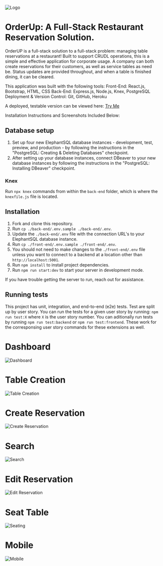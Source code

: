 ![Logo](https://i.imgur.com/LZQk8KP.png)
# OrderUp: A Full-Stack Restaurant Reservation Solution.
OrderUP is a full-stack solution to a full-stack problem: managing table reservations at a restaurant!
Built to support CRUDL operations, this is a simple and effective application for corporate usage.
A company can both create reservations for their customers, as well as service tables as need be.
Status updates are provided throughout, and when a table is finished dining, it can be cleared.

This application was built with the following tools:
Front-End: React.js, Bootstrap, HTML, CSS
Back-End: Express.js, Node.js, Knex, PostgreSQL
Deployment & Version Control: Git, GitHub, Heroku

A deployed, testable version can be viewed here:
<a target="_blank" href="https://order-up-client.vercel.app/dashboard">Try Me</a>

Installation Instructions and Screenshots Included Below:
## Database setup

1. Set up four new ElephantSQL database instances - development, test, preview, and production - by following the instructions in the "PostgreSQL: Creating & Deleting Databases" checkpoint.
1. After setting up your database instances, connect DBeaver to your new database instances by following the instructions in the "PostgreSQL: Installing DBeaver" checkpoint.

### Knex

Run `npx knex` commands from within the `back-end` folder, which is where the `knexfile.js` file is located.

## Installation

1. Fork and clone this repository.
1. Run `cp ./back-end/.env.sample ./back-end/.env`.
1. Update the `./back-end/.env` file with the connection URL's to your ElephantSQL database instance.
1. Run `cp ./front-end/.env.sample ./front-end/.env`.
1. You should not need to make changes to the `./front-end/.env` file unless you want to connect to a backend at a location other than `http://localhost:5001`.
1. Run `npm install` to install project dependencies.
1. Run `npm run start:dev` to start your server in development mode.

If you have trouble getting the server to run, reach out for assistance.

## Running tests

This project has unit, integration, and end-to-end (e2e) tests. 
Test are split up by user story. You can run the tests for a given user story by running:
`npm run test:X` where `X` is the user story number.
You can aditionally run tests by running
`npm run test:backend` or
`npm run test:frontend`.
These work for the corresponsing user story commands for these extensions as well.

# Dashboard
![Dashboard](https://i.imgur.com/kQL844Ym.png)

# Table Creation
![Table Creation](https://i.imgur.com/ElfAE4Hm.png)

# Create Reservation
![Create Reservation](https://i.imgur.com/bK44YLfm.png)

# Search
![Search](https://i.imgur.com/BXJXQgRm.png)

# Edit Reservation
![Edit Reservation](https://i.imgur.com/5f8uezom.png)

# Seat Table
![Seating](https://i.imgur.com/BXJXQgRm.png)

# Mobile
![Mobile](https://i.imgur.com/OAvOxoSm.jpg)

